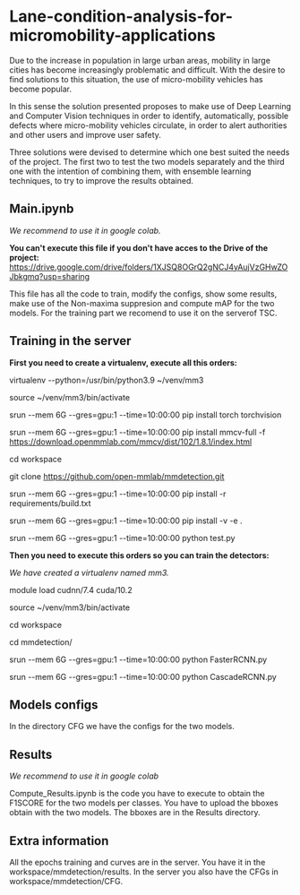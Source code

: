 # Lane-condition-analysis-for-micromobility-applications

Due to the increase in population in large urban areas, mobility in large cities has become increasingly problematic and difficult. With the desire to find solutions to this situation, the use of micro-mobility vehicles has become popular.

In this sense the solution presented proposes to make use of Deep Learning and Computer Vision techniques in order to identify, automatically, possible defects where micro-mobility vehicles circulate, in order to alert authorities and other users and improve user safety.

Three solutions were devised to determine which one best suited the needs of the project. The first two to test the two models separately and the third one with the intention of combining them, with ensemble learning techniques, to try to improve the results obtained.


## Main.ipynb
*We recommend to use it in google colab.*

**You can't execute this file if you don't have acces to the Drive of the project:** https://drive.google.com/drive/folders/1XJSQ8OGrQ2gNCJ4yAujVzGHwZOJbkgmq?usp=sharing

This file has all the code to train, modify the configs, show some results, make use of the Non-maxima suppresion and compute mAP for the two models.
For the training part we recomend to use it on the serverof TSC.

## Training in the server

**First you need to create a virtualenv, execute all this orders:**

virtualenv --python=/usr/bin/python3.9 ~/venv/mm3

source ~/venv/mm3/bin/activate

srun --mem 6G --gres=gpu:1 --time=10:00:00 pip install torch torchvision

srun --mem 6G --gres=gpu:1 --time=10:00:00 pip install mmcv-full -f https://download.openmmlab.com/mmcv/dist/102/1.8.1/index.html

cd workspace

git clone https://github.com/open-mmlab/mmdetection.git

srun --mem 6G --gres=gpu:1 --time=10:00:00 pip install -r requirements/build.txt

srun --mem 6G --gres=gpu:1 --time=10:00:00 pip install -v -e .

srun --mem 6G --gres=gpu:1 --time=10:00:00 python test.py

**Then you need to execute this orders so you can train the detectors:**

*We have created a virtualenv named mm3.*

module load cudnn/7.4 cuda/10.2

source ~/venv/mm3/bin/activate

cd workspace

cd mmdetection/

srun --mem 6G --gres=gpu:1 --time=10:00:00 python FasterRCNN.py

srun --mem 6G --gres=gpu:1 --time=10:00:00 python CascadeRCNN.py

## Models configs
In the directory CFG we have the configs for the two models.

## Results
*We recommend to use it in google colab*

Compute_Results.ipynb is the code you have to execute to obtain the F1SCORE for the two models per classes.
You have to upload the bboxes obtain with the two models. The bboxes are in the Results directory.

## Extra information

All the epochs training and curves are in the server. You have it in the workspace/mmdetection/results.
In the server you also have the CFGs in workspace/mmdetection/CFG.
